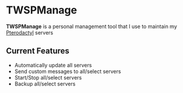 # TWSPManage
**TWSPManage** is a personal management tool that I use to maintain my [Pterodactyl](https://github.com/pterodactyl) servers
## Current Features
- Automatically update all servers
- Send custom messages to all/select servers
- Start/Stop all/select servers
- Backup all/select servers
